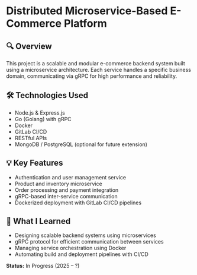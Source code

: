 # Distributed Microservice-Based E-Commerce Platform

## 🔍 Overview
This project is a scalable and modular e-commerce backend system built using a microservice architecture. Each service handles a specific business domain, communicating via gRPC for high performance and reliability.

## 🛠️ Technologies Used
- Node.js & Express.js
- Go (Golang) with gRPC
- Docker
- GitLab CI/CD
- RESTful APIs
- MongoDB / PostgreSQL (optional for future extension)

## 💡 Key Features
- Authentication and user management service
- Product and inventory microservice
- Order processing and payment integration
- gRPC-based inter-service communication
- Dockerized deployment with GitLab CI/CD pipelines

## 🎯 What I Learned
- Designing scalable backend systems using microservices
- gRPC protocol for efficient communication between services
- Managing service orchestration using Docker
- Automating build and deployment pipelines with CI/CD

**Status:** In Progress (2025 – ?)
